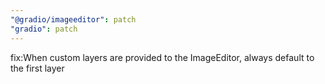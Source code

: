 ```yaml
---
"@gradio/imageeditor": patch
"gradio": patch
---
```


fix:When custom layers are provided to the ImageEditor, always default to the first layer
